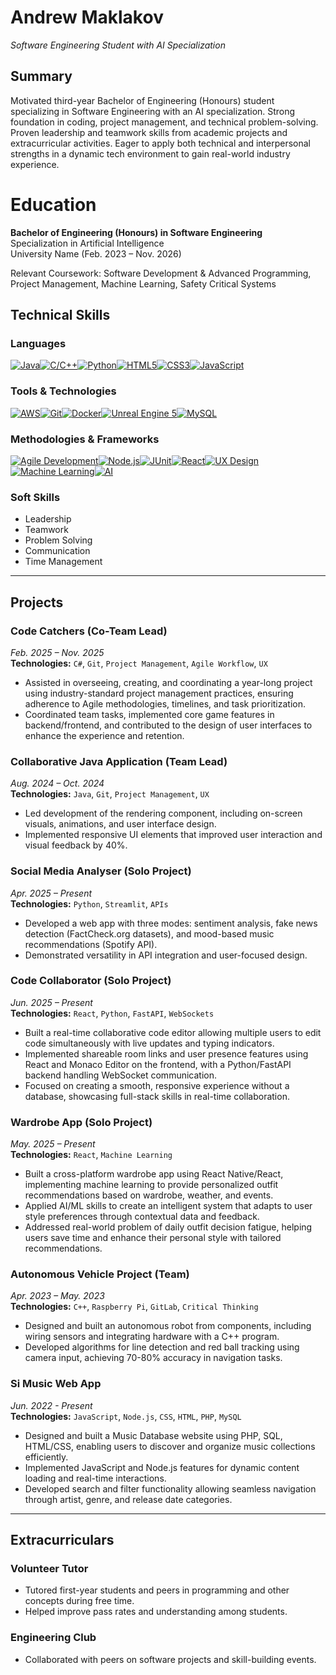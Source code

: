# Andrew Maklakov

_Software Engineering Student with AI Specialization_

## Summary

Motivated third-year Bachelor of Engineering (Honours) student specializing in Software Engineering with an AI specialization. Strong foundation in coding, project management, and technical problem-solving. Proven leadership and teamwork skills from academic projects and extracurricular activities. Eager to apply both technical and interpersonal strengths in a dynamic tech environment to gain real-world industry experience.

# Education

**Bachelor of Engineering (Honours) in Software Engineering**  
Specialization in Artificial Intelligence  
University Name (Feb. 2023 – Nov. 2026)

Relevant Coursework: Software Development & Advanced Programming, Project Management, Machine Learning, Safety Critical Systems

## Technical Skills

### Languages
[![Java](https://img.shields.io/badge/Java-ED8B00?style=for-the-badge&logo=java&logoColor=white)](https://www.java.com)[![C/C++](https://img.shields.io/badge/C%2FC%2B%2B-00599C?style=for-the-badge&logo=c%2B%2B&logoColor=white)](https://cplusplus.com/)[![Python](https://img.shields.io/badge/Python-FFD43B?style=for-the-badge&logo=python&logoColor=blue)](https://www.python.org)[![HTML5](https://img.shields.io/badge/HTML5-E34F26?style=for-the-badge&logo=html5&logoColor=white)](https://www.w3schools.com/html/)[![CSS3](https://img.shields.io/badge/CSS3-1572B6?style=for-the-badge&logo=css3&logoColor=white)](https://www.w3schools.com/css/)[![JavaScript](https://img.shields.io/badge/JavaScript-F7DF1E?style=for-the-badge&logo=javascript&logoColor=black)](https://www.javascript.com/)

### Tools & Technologies
[![AWS](https://img.shields.io/badge/Amazon_AWS-232F3E?style=for-the-badge&logo=amazon-aws&logoColor=white)](https://aws.amazon.com)[![Git](https://img.shields.io/badge/Git-F05032?style=for-the-badge&logo=git&logoColor=white)](https://git-scm.com/)[![Docker](https://img.shields.io/badge/Docker-2496ED?style=for-the-badge&logo=docker&logoColor=white)](https://www.docker.com/)[![Unreal Engine 5](https://img.shields.io/badge/Unreal_Engine_5-313131?style=for-the-badge&logo=unreal-engine&logoColor=white)](https://www.unrealengine.com/en-US/)[![MySQL](https://img.shields.io/badge/MySQL-4479A1?style=for-the-badge&logo=mysql&logoColor=white)](https://www.mysql.com/)

### Methodologies & Frameworks
[![Agile Development](https://img.shields.io/badge/Agile_Development-0096D6?style=for-the-badge&logo=agile&logoColor=white)](https://www.atlassian.com/agile)[![Node.js](https://img.shields.io/badge/Node.js-339933?style=for-the-badge&logo=node.js&logoColor=white)](https://nodejs.org/)[![JUnit](https://img.shields.io/badge/JUnit-25A162?style=for-the-badge&logo=junit5&logoColor=white)](https://junit.org/junit5/)[![React](https://img.shields.io/badge/React-61DAFB?style=for-the-badge&logo=react&logoColor=black)](https://react.dev/)[![UX Design](https://img.shields.io/badge/UX_Design-4A86E8?style=for-the-badge&logo=figma&logoColor=white)](https://www.interaction-design.org/literature/topics/ux-design)[![Machine Learning](https://img.shields.io/badge/Machine_Learning-FF6F00?style=for-the-badge&logo=tensorflow&logoColor=white)](https://www.ibm.com/cloud/learn/machine-learning)[![AI](https://img.shields.io/badge/AI-FF0000?style=for-the-badge&logo=openai&logoColor=white)](https://www.ibm.com/cloud/learn/what-is-artificial-intelligence)

### Soft Skills
* Leadership  
* Teamwork  
* Problem Solving  
* Communication  
* Time Management  

---

## Projects

### Code Catchers (Co-Team Lead)  
*Feb. 2025 – Nov. 2025*  
**Technologies:** `C#`, `Git`, `Project Management`, `Agile Workflow`, `UX`  
- Assisted in overseeing, creating, and coordinating a year-long project using industry-standard project management practices, ensuring adherence to Agile methodologies, timelines, and task prioritization.  
- Coordinated team tasks, implemented core game features in backend/frontend, and contributed to the design of user interfaces to enhance the experience and retention.

### Collaborative Java Application (Team Lead)  
*Aug. 2024 – Oct. 2024*  
**Technologies:** `Java`, `Git`, `Project Management`, `UX`  
- Led development of the rendering component, including on-screen visuals, animations, and user interface design.  
- Implemented responsive UI elements that improved user interaction and visual feedback by 40%.

### Social Media Analyser (Solo Project)  
*Apr. 2025 – Present*  
**Technologies:** `Python`, `Streamlit`, `APIs`  
- Developed a web app with three modes: sentiment analysis, fake news detection (FactCheck.org datasets), and mood-based music recommendations (Spotify API).  
- Demonstrated versatility in API integration and user-focused design.

### Code Collaborator (Solo Project)  
*Jun. 2025 – Present*  
**Technologies:** `React`, `Python`, `FastAPI`, `WebSockets`  
- Built a real-time collaborative code editor allowing multiple users to edit code simultaneously with live updates and typing indicators.  
- Implemented shareable room links and user presence features using React and Monaco Editor on the frontend, with a Python/FastAPI backend handling WebSocket communication.  
- Focused on creating a smooth, responsive experience without a database, showcasing full-stack skills in real-time collaboration.

### Wardrobe App (Solo Project)  
*May. 2025 – Present*  
**Technologies:** `React`, `Machine Learning`  
- Built a cross-platform wardrobe app using React Native/React, implementing machine learning to provide personalized outfit recommendations based on wardrobe, weather, and events.  
- Applied AI/ML skills to create an intelligent system that adapts to user style preferences through contextual data and feedback.  
- Addressed real-world problem of daily outfit decision fatigue, helping users save time and enhance their personal style with tailored recommendations.

### Autonomous Vehicle Project (Team)  
*Apr. 2023 – May. 2023*  
**Technologies:** `C++`, `Raspberry Pi`, `GitLab`, `Critical Thinking`  
- Designed and built an autonomous robot from components, including wiring sensors and integrating hardware with a C++ program.  
- Developed algorithms for line detection and red ball tracking using camera input, achieving 70-80% accuracy in navigation tasks.

### Si Music Web App  
*Jun. 2022 - Present*  
**Technologies:** `JavaScript`, `Node.js`, `CSS`, `HTML`, `PHP`, `MySQL`  
- Designed and built a Music Database website using PHP, SQL, HTML/CSS, enabling users to discover and organize music collections efficiently.  
- Implemented JavaScript and Node.js features for dynamic content loading and real-time interactions.  
- Developed search and filter functionality allowing seamless navigation through artist, genre, and release date categories.

---

## Extracurriculars

### Volunteer Tutor  
- Tutored first-year students and peers in programming and other concepts during free time.  
- Helped improve pass rates and understanding among students.

### Engineering Club  
- Collaborated with peers on software projects and skill-building events.
